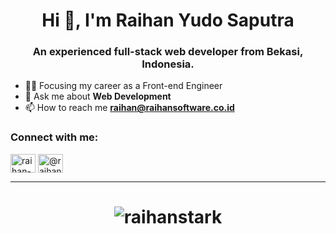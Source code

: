 <h1 align="center">Hi 👋, I'm Raihan Yudo Saputra</h1>
<h3 align="center">An experienced full-stack web developer from Bekasi, Indonesia.</h3>

- 👨‍💻 Focusing my career as a Front-end Engineer
- 💬 Ask me about **Web Development**
- 📫 How to reach me **raihan@raihansoftware.co.id**

<h3 align="left">Connect with me:</h3>
<p align="left">
<a href="https://linkedin.com/in/raihan-yudo-saputra-43aa2517b" target="blank"><img align="center" src="https://cdn.jsdelivr.net/npm/simple-icons@3.0.1/icons/linkedin.svg" alt="raihan-yudo-saputra-43aa2517b" height="30" width="40" /></a>
<a href="https://medium.com/@raihansaputra" target="blank"><img align="center" src="https://cdn.jsdelivr.net/npm/simple-icons@3.0.1/icons/medium.svg" alt="@raihansaputra" height="30" width="40" /></a>
</p>

<hr/>

<h1 align="center">
    <img align="center" src="https://github-readme-streak-stats.herokuapp.com/?user=raihanstark" alt="raihanstark" />
</h1>

